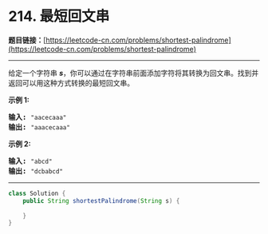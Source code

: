 # 214. 最短回文串

**题目链接：**[https://leetcode-cn.com/problems/shortest-palindrome](https://leetcode-cn.com/problems/shortest-palindrome)

---

<div class="content__1Y2H">
 <div class="notranslate">
  <p>给定一个字符串 <em><strong>s</strong></em>，你可以通过在字符串前面添加字符将其转换为回文串。找到并返回可以用这种方式转换的最短回文串。</p> 
  <p><strong>示例&nbsp;1:</strong></p> 
  <pre class="language-text"><strong>输入: </strong><code>"aacecaaa"</code>
<strong>输出:</strong> <code>"aaacecaaa"</code>
</pre> 
  <p><strong>示例 2:</strong></p> 
  <pre class="language-text"><strong>输入: </strong><code>"abcd"</code>
<strong>输出:</strong> <code>"dcbabcd"</code></pre> 
 </div>
</div>

---

```java
class Solution {
    public String shortestPalindrome(String s) {
        
    }
}
```